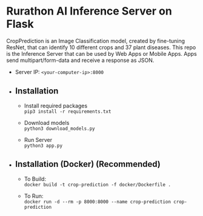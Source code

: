 # Rurathon AI Inference Server on Flask

CropPrediction is an Image Classification model, created by fine-tuning ResNet, that can identify 10 different crops and 37 plant diseases. This repo is the Inference Server that can be used by Web Apps or Mobile Apps. Apps send multipart/form-data and receive a response as JSON.

  * Server IP: `<your-computer-ip>:8000`

  * ## Installation
    
    * Install required packages <br />
      `pip3 install -r requirements.txt`

    * Download models <br />
      `python3 download_models.py`

    * Run Server <br />
      `python3 app.py`

  * ## Installation (Docker) (Recommended)

    * To Build: <br />
      `docker build -t crop-prediction -f docker/Dockerfile .`
    
    * To Run:<br />
      `docker run -d --rm -p 8000:8000 --name crop-prediction crop-prediction`
